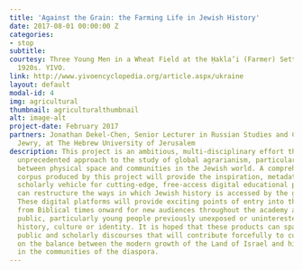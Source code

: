 ```yaml
---
title: 'Against the Grain: the Farming Life in Jewish History'
date: 2017-08-01 00:00:00 Z
categories:
- stop
subtitle:
courtesy: Three Young Men in a Wheat Field at the Ḥakla’i (Farmer) Settlement, ca.
  1920s. YIVO.
link: http://www.yivoencyclopedia.org/article.aspx/ukraine
layout: default
modal-id: 4
img: agricultural
thumbnail: agriculturalthumbnail
alt: image-alt
project-date: February 2017
partners: Jonathan Dekel-Chen, Senior Lecturer in Russian Studies and Contemporary
  Jewry, at The Hebrew University of Jerusalem
description: This project is an ambitious, multi-disciplinary effort that takes an
  unprecedented approach to the study of global agrarianism, particularly at the intersection
  between physical space and communities in the Jewish world. A comprehensive research
  corpus produced by this project will provide the inspiration, metadata content and
  scholarly vehicle for cutting-edge, free-access digital educational packages that
  can restructure the ways in which Jewish history is accessed by the general public.
  These digital platforms will provide exciting points of entry into that history
  from Biblical times onward for new audiences throughout the academy and general
  public, particularly young people previously unexposed or uninterested in Jewish
  history, culture or identity. It is hoped that these products can spark vibrant
  public and scholarly discourses that will contribute forcefully to current debates
  on the balance between the modern growth of the Land of Israel and historic developments
  in the communities of the diaspora.
---
```

